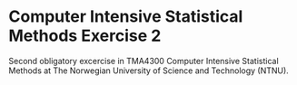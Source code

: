 # Computer Intensive Statistical Methods Exercise 2

Second obligatory excercise in TMA4300 Computer Intensive Statistical Methods at The Norwegian University of Science and Technology (NTNU).

